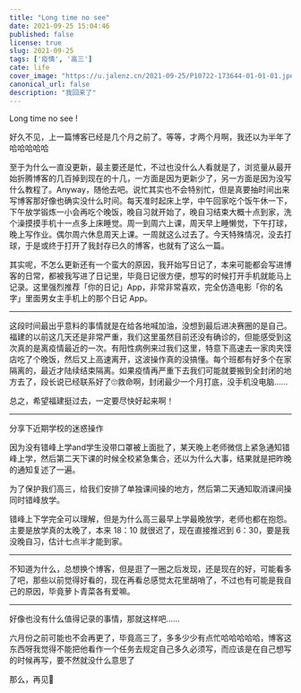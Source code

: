 ```yaml
---
title: "Long time no see"
date: 2021-09-25 15:04:46
published: false
license: true
slug: 2021-09-25
tags: ['疫情', '高三']
cate: life
cover_image: "https://u.jalenz.cn/2021-09-25/P10722-173644-01-01-01.jpeg.jpg"
canonical_url: false
description: "我回来了"
---
```


Long time no see !

好久不见，上一篇博客已经是几个月之前了。等等，才两个月啊，我还以为半年了哈哈哈哈哈

至于为什么一直没更新，最主要还是忙，不过也没什么人看就是了，浏览量从最开始折腾博客的几百掉到现在的十几，一方面是因为更新少了，另一方面是因为没写什么教程了。Anyway，随他去吧。说忙其实也不会特别忙，但是真要抽时间出来写博客那好像也确实没什么时间。每天准时起床上学，中午回家吃个饭午休一下，下午放学锻炼一小会再吃个晚饭，晚自习就开始了，晚自习结束大概十点到家，洗个澡摸摸手机十一点多上床睡觉。周一到周六上课，周天早上睡懒觉，下午打球，晚上写作业。偶尔周六休息周天上课。一周就这么过去了。今天特殊情况，没去打球，于是或终于打开了我封存已久的博客，也就有了这么一篇。

其实呢，不怎么更新还有一个蛮大的原因，我开始写日记了，本来可能都会写进博客的日常，都被我写进了日记里，毕竟日记很方便，想写的时候打开手机就能马上记录。这里强烈推荐「你的日记」App，非常非常喜欢，完全仿造电影「你的名字」里面男女主手机上的那个日记 App。

---

这段时间最出乎意料的事情就是在给各地喊加油，没想到最后进决赛圈的是自己。福建的以前这几天还是非常严重，我们这里虽然目前还没有确诊的，但能感受到这次真的是离疫情最近的一次。有阳性病例来过我们这里，特意下高速去一家肉夹馍店吃了个晚饭，然后又上高速离开，这波操作真的没搞懂。每个班都有好多个在家隔离的，最近才陆续结束隔离。如果疫情再严重下去我们可能就要搬到全封闭的地方去了，段长说已经联系好了🙄救命啊，封闭最少一个月打底，没手机没电脑……

总之，希望福建挺过去，一定要尽快好起来啊！

---

分享下近期学校的迷惑操作

因为没有错峰上学and学生没带口罩被上面批了，某天晚上老师微信上紧急通知错峰上学，然后第二天下课的时候全校紧急集合，还以为什么大事，结果就是把昨晚的通知复述了一遍。

为了保护我们高三，给我们安排了单独课间操的地方，然后第二天通知取消课间操同时错峰放学。

错峰上下学完全可以理解，但是为什么高三最早上学最晚放学，老师也都在抱怨。主要是放学真的太晚了，本来 18：10 就很迟了，现在直接推迟到 6：30，要是我没晚自习，估计七点半才能到家。

---

不知道为什么，总想换个博客，但是逛了一圈之后发现，还是现在的好，可能看多了吧，那些以前觉得好看的，现在再看总感觉太花里胡哨了，不过也有可能是我自己的原因，毕竟萝卜青菜各有爱嘛。

---

好像也没有什么值得记录的事情，那就这样吧……

六月份之前可能也不会再更了，毕竟高三了，多多少少有点忙哈哈哈哈哈，博客这东西呀我觉得不能把他看作一个任务去规定自己多久必须写，而应该是在自己想写的时候再写，要不然就没什么意思了

那么，再见👋

